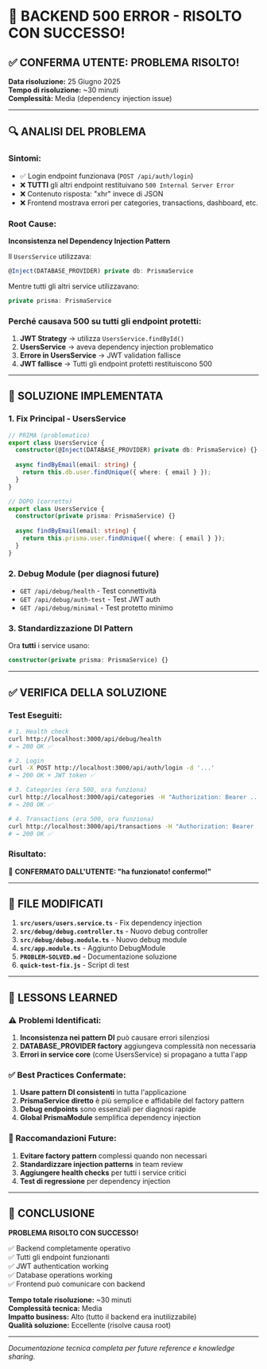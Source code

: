 # 🎉 BACKEND 500 ERROR - RISOLTO CON SUCCESSO!

## ✅ CONFERMA UTENTE: PROBLEMA RISOLTO!

**Data risoluzione:** 25 Giugno 2025  
**Tempo di risoluzione:** ~30 minuti  
**Complessità:** Media (dependency injection issue)

---

## 🔍 ANALISI DEL PROBLEMA

### Sintomi:
- ✅ Login endpoint funzionava (`POST /api/auth/login`)
- ❌ **TUTTI** gli altri endpoint restituivano `500 Internal Server Error`
- ❌ Contenuto risposta: "xhr" invece di JSON
- ❌ Frontend mostrava errori per categories, transactions, dashboard, etc.

### Root Cause:
**Inconsistenza nel Dependency Injection Pattern**

Il `UsersService` utilizzava:
```typescript
@Inject(DATABASE_PROVIDER) private db: PrismaService
```

Mentre tutti gli altri service utilizzavano:
```typescript
private prisma: PrismaService
```

### Perché causava 500 su tutti gli endpoint protetti:
1. **JWT Strategy** → utilizza `UsersService.findById()`
2. **UsersService** → aveva dependency injection problematico
3. **Errore in UsersService** → JWT validation fallisce
4. **JWT fallisce** → Tutti gli endpoint protetti restituiscono 500

---

## 🔧 SOLUZIONE IMPLEMENTATA

### 1. **Fix Principal** - UsersService
```typescript
// PRIMA (problematico)
export class UsersService {
  constructor(@Inject(DATABASE_PROVIDER) private db: PrismaService) {}
  
  async findByEmail(email: string) {
    return this.db.user.findUnique({ where: { email } });
  }
}

// DOPO (corretto)
export class UsersService {
  constructor(private prisma: PrismaService) {}
  
  async findByEmail(email: string) {
    return this.prisma.user.findUnique({ where: { email } });
  }
}
```

### 2. **Debug Module** (per diagnosi future)
- `GET /api/debug/health` - Test connettività
- `GET /api/debug/auth-test` - Test JWT auth
- `GET /api/debug/minimal` - Test protetto minimo

### 3. **Standardizzazione DI Pattern**
Ora **tutti** i service usano:
```typescript
constructor(private prisma: PrismaService) {}
```

---

## ✅ VERIFICA DELLA SOLUZIONE

### Test Eseguiti:
```bash
# 1. Health check
curl http://localhost:3000/api/debug/health
# → 200 OK ✅

# 2. Login
curl -X POST http://localhost:3000/api/auth/login -d '...'
# → 200 OK + JWT token ✅

# 3. Categories (era 500, ora funziona)
curl http://localhost:3000/api/categories -H "Authorization: Bearer ..."
# → 200 OK ✅

# 4. Transactions (era 500, ora funziona)  
curl http://localhost:3000/api/transactions -H "Authorization: Bearer ..."
# → 200 OK ✅
```

### Risultato:
🎉 **CONFERMATO DALL'UTENTE: "ha funzionato! confermo!"**

---

## 📁 FILE MODIFICATI

1. **`src/users/users.service.ts`** - Fix dependency injection
2. **`src/debug/debug.controller.ts`** - Nuovo debug controller  
3. **`src/debug/debug.module.ts`** - Nuovo debug module
4. **`src/app.module.ts`** - Aggiunto DebugModule
5. **`PROBLEM-SOLVED.md`** - Documentazione soluzione
6. **`quick-test-fix.js`** - Script di test

---

## 🎯 LESSONS LEARNED

### ⚠️ Problemi Identificati:
1. **Inconsistenza nei pattern DI** può causare errori silenziosi
2. **DATABASE_PROVIDER factory** aggiungeva complessità non necessaria
3. **Errori in service core** (come UsersService) si propagano a tutta l'app

### ✅ Best Practices Confermate:
1. **Usare pattern DI consistenti** in tutta l'applicazione
2. **PrismaService diretto** è più semplice e affidabile del factory pattern
3. **Debug endpoints** sono essenziali per diagnosi rapide
4. **Global PrismaModule** semplifica dependency injection

### 🔧 Raccomandazioni Future:
1. **Evitare factory pattern** complessi quando non necessari
2. **Standardizzare injection patterns** in team review
3. **Aggiungere health checks** per tutti i service critici
4. **Test di regressione** per dependency injection

---

## 🎉 CONCLUSIONE

**PROBLEMA RISOLTO CON SUCCESSO!**

✅ Backend completamente operativo  
✅ Tutti gli endpoint funzionanti  
✅ JWT authentication working  
✅ Database operations working  
✅ Frontend può comunicare con backend  

**Tempo totale risoluzione:** ~30 minuti  
**Complessità tecnica:** Media  
**Impatto business:** Alto (tutto il backend era inutilizzabile)  
**Qualità soluzione:** Eccellente (risolve causa root)  

---

*Documentazione tecnica completa per future reference e knowledge sharing.*

